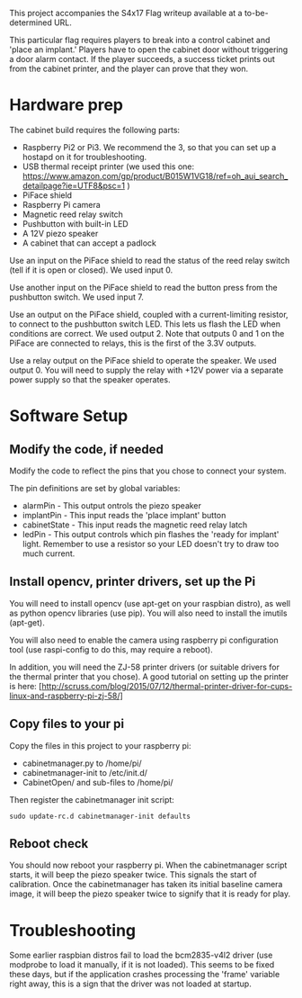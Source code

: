This project accompanies the S4x17 Flag writeup available at a to-be-determined URL.

This particular flag requires players to break into a control cabinet and 'place an implant.' Players have to open the cabinet door without triggering a door alarm contact. If the player succeeds, a success ticket prints out from the cabinet printer, and the player can prove that they won.

# Hardware prep

The cabinet build requires the following parts:

* Raspberry Pi2 or Pi3. We recommend the 3, so that you can set up a hostapd on it for troubleshooting.
* USB thermal receipt printer (we used this one: https://www.amazon.com/gp/product/B015W1VG18/ref=oh_aui_search_detailpage?ie=UTF8&psc=1 )
* PiFace shield
* Raspberry Pi camera
* Magnetic reed relay switch
* Pushbutton with built-in LED
* A 12V piezo speaker
* A cabinet that can accept a padlock

Use an input on the PiFace shield to read the status of the reed relay switch (tell if it is open or closed). We used input 0.

Use another input on the PiFace shield to read the button press from the pushbutton switch. We used input 7.

Use an output on the PiFace shield, coupled with a current-limiting resistor, to connect to the pushbutton switch LED. This lets us flash the LED when conditions are correct. We used output 2. Note that outputs 0 and 1 on the PiFace are connected to relays, this is the first of the 3.3V outputs.

Use a relay output on the PiFace shield to operate the speaker. We used output 0. You will need to supply the relay with +12V power via a separate power supply so that the speaker operates.

# Software Setup

## Modify the code, if needed

Modify the code to reflect the pins that you chose to connect your system. 

The pin definitions are set by global variables:
* alarmPin - This output ontrols the piezo speaker
* implantPin - This input reads the 'place implant' button
* cabinetState - This input reads the magnetic reed relay latch
* ledPin - This output controls which pin flashes the 'ready for implant' light. Remember to use a resistor so your LED doesn't try to draw too much current.

## Install opencv, printer drivers, set up the Pi

You will need to install opencv (use apt-get on your raspbian distro), as well as python opencv libraries (use pip). You will also need to install the imutils (apt-get).

You will also need to enable the camera using raspberry pi configuration tool (use raspi-config to do this, may require a reboot).

In addition, you will need the ZJ-58 printer drivers (or suitable drivers for
the thermal printer that you chose).  A good tutorial on setting up the printer is here: [http://scruss.com/blog/2015/07/12/thermal-printer-driver-for-cups-linux-and-raspberry-pi-zj-58/]

## Copy files to your pi

Copy the files in this project to your raspberry pi:

* cabinetmanager.py to /home/pi/
* cabinetmanager-init to /etc/init.d/
* CabinetOpen/ and sub-files to /home/pi/

Then register the cabinetmanager init script:

`sudo update-rc.d cabinetmanager-init defaults`

## Reboot check

You should now reboot your raspberry pi. When the cabinetmanager script
starts, it will beep the piezo speaker twice. This signals the start of
calibration. Once the cabinetmanager has taken its initial baseline camera image, it will beep the piezo speaker twice to signify that it is ready for play.

# Troubleshooting

Some earlier raspbian distros fail to load the bcm2835-v4l2 driver (use modprobe to load it manually, if it is not loaded). This seems to be fixed these days, but if the application crashes processing the 'frame' variable right away, this is a sign that the driver was not loaded at startup.
